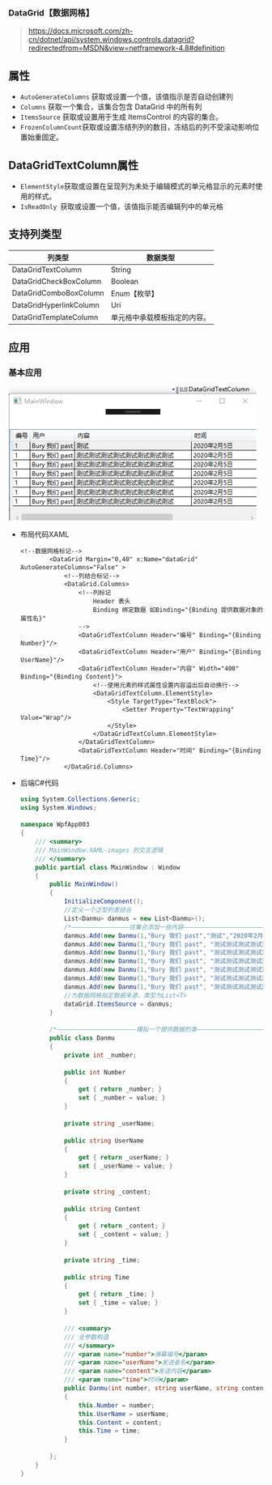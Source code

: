 ### DataGrid【数据网格】

> https://docs.microsoft.com/zh-cn/dotnet/api/system.windows.controls.datagrid?redirectedfrom=MSDN&view=netframework-4.8#definition

## 属性

- `AutoGenerateColumns` 获取或设置一个值，该值指示是否自动创建列
- `Columns` 获取一个集合，该集合包含 DataGrid 中的所有列
- `ItemsSource` 获取或设置用于生成 ItemsControl 的内容的集合。
- `FrozenColumnCount`获取或设置冻结列列的数目，冻结后的列不受滚动影响位置始重固定。

## DataGridTextColumn属性

- `ElementStyle`获取或设置在呈现列为未处于编辑模式的单元格显示的元素时使用的样式。
- `IsReadOnly `获取或设置一个值，该值指示能否编辑列中的单元格

## 支持列类型

| 列类型                  | 数据类型                     |
| ----------------------- | ---------------------------- |
| DataGridTextColumn      | String                       |
| DataGridCheckBoxColumn  | Boolean                      |
| DataGridComboBoxColumn  | Enum【枚举】                 |
| DataGridHyperlinkColumn | Uri                          |
| DataGridTemplateColumn  | 单元格中承载模板指定的内容。 |

## 应用

### 基本应用

![image-20200205194707451](data-grid-images/image-20200205194707451.png)

- 布局代码XAML

  ```xaml
  <!--数据网格标记-->
          <DataGrid Margin="0,40" x:Name="dataGrid" AutoGenerateColumns="False" >
              <!--列结合标记-->
              <DataGrid.Columns>
                  <!--列标记
                      Header 表头
                      Binding 绑定数据 如Binding="{Binding 提供数据对象的属性名}"
                  -->
                  <DataGridTextColumn Header="编号" Binding="{Binding Number}"/>
                  <DataGridTextColumn Header="用户" Binding="{Binding UserName}"/>
                  <DataGridTextColumn Header="内容" Width="400" Binding="{Binding Content}">
                      <!--使用元素的样式属性设置内容溢出后自动换行-->
                      <DataGridTextColumn.ElementStyle>
                          <Style TargetType="TextBlock">
                              <Setter Property="TextWrapping" Value="Wrap"/>
                          </Style>
                      </DataGridTextColumn.ElementStyle>
                  </DataGridTextColumn>
                  <DataGridTextColumn Header="时间" Binding="{Binding Time}"/>
              </DataGrid.Columns>
  ```

- 后端C#代码

  ```csharp
  using System.Collections.Generic;
  using System.Windows;
  
  namespace WpfApp003
  {
      /// <summary>
      /// MainWindow.XAML-images 的交互逻辑
      /// </summary>
      public partial class MainWindow : Window
      {
          public MainWindow()
          {
              InitializeComponent();
              //定义一个泛型列表结合
              List<Danmu> danmus = new List<Danmu>();
              /*————————————————往集合添加一些内容———————————————————————————————————————————*/
              danmus.Add(new Danmu(1,"Bury 我们 past","测试","2020年2月5日"));
              danmus.Add(new Danmu(1,"Bury 我们 past", "测试测试测试测试测试测试测试测试", "2020年2月5日"));
              danmus.Add(new Danmu(1,"Bury 我们 past", "测试测试测试测试测试测试测试测试", "2020年2月5日"));
              danmus.Add(new Danmu(1,"Bury 我们 past", "测试测试测试测试测试测试测试测试", "2020年2月5日"));
              danmus.Add(new Danmu(1,"Bury 我们 past", "测试测试测试测试测试测试测试测试", "2020年2月5日"));
              danmus.Add(new Danmu(1,"Bury 我们 past", "测试测试测试测试测试测试测试测试", "2020年2月5日"));
              danmus.Add(new Danmu(1,"Bury 我们 past", "测试测试测试测试测试测试测试测试", "2020年2月5日"));
              //为数据网格指定数据来源，类型为List<T>
              dataGrid.ItemsSource = danmus;
          }
  
          /*——————————————————————模拟一个提供数据的类—————————————————————————————————————*/
          public class Danmu
          {
              private int _number;
  
              public int Number
              {
                  get { return _number; }
                  set { _number = value; }
              }
  
              private string _userName;
  
              public string UserName
              {
                  get { return _userName; }
                  set { _userName = value; }
              }
  
              private string _content;
  
              public string Content
              {
                  get { return _content; }
                  set { _content = value; }
              }
  
              private string _time;
  
              public string Time
              {
                  get { return _time; }
                  set { _time = value; }
              }
  
              /// <summary>
              /// 全参数构造
              /// </summary>
              /// <param name="number">弹幕编号</param>
              /// <param name="userName">发送者名</param>
              /// <param name="content">发送内容</param>
              /// <param name="time">时间</param>
              public Danmu(int number, string userName, string content, string time)
              {
                  this.Number = number;
                  this.UserName = userName;
                  this.Content = content;
                  this.Time = time;
              }
  
          };
      }
  }
  ```
